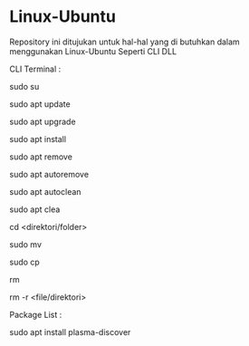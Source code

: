 # Linux-Ubuntu
Repository ini ditujukan untuk hal-hal yang di butuhkan dalam menggunakan Linux-Ubuntu Seperti CLI DLL

CLI Terminal :

sudo su

sudo apt update

sudo apt upgrade

sudo apt install <package>

sudo apt remove <package>

sudo apt autoremove

sudo apt autoclean

sudo apt clea

cd <direktori/folder>

sudo mv <file> <direktori destination>

sudo cp <file> <direktori destination>

rm <file>

rm -r <file/direktori>

Package List :
  
sudo apt install plasma-discover
